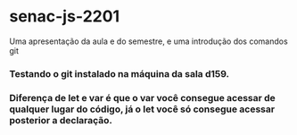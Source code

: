 # senac-js-2201

Uma apresentação da aula e do semestre, e uma introdução dos comandos git


### Testando o git instalado na máquina da sala d159.

### Diferença de let e var é que o var você consegue acessar de qualquer lugar do código, já o let você só consegue acessar posterior a declaração.